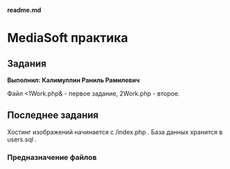 **readme.md**


# MediaSoft практика
## Задания


**Выполнил: Калимуллин Раниль Рамилевич**

Файл &lt;1Work.php&amp; - первое задание, 2Work.php - второе.


## Последнее задания

Хостинг изображений начинается с /index.php . База данных хранится  в users.sql .


### Предназначение файлов
